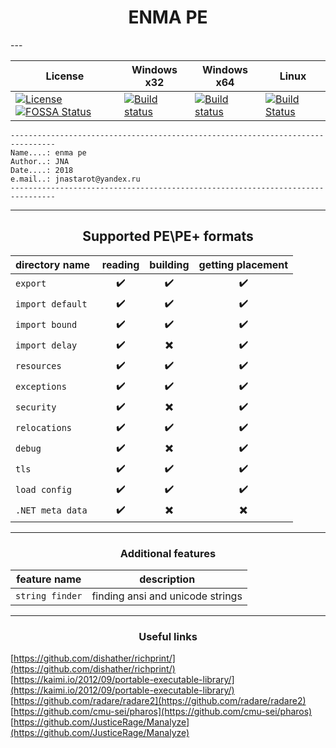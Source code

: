 <h1 align="center">ENMA PE</h1>
---

| License |  Windows x32 | Windows x64 | Linux |
| ------- |  ----------- | ----------- | ----- |
| [![License](https://img.shields.io/badge/license-BSD3-blue.svg)](https://github.com/jnastarot/enma_pe/blob/master/LICENSE)  [![FOSSA Status](https://app.fossa.io/api/projects/git%2Bgithub.com%2Fjnastarot%2Fenma_pe.svg?type=shield)](https://app.fossa.io/projects/git%2Bgithub.com%2Fjnastarot%2Fenma_pe?ref=badge_shield) | [![Build status](https://ci.appveyor.com/api/projects/status/ogdbdwhomqi1yoh1?svg=true)](https://ci.appveyor.com/project/jnastarot/enma-pe) | [![Build status](https://ci.appveyor.com/api/projects/status/b6bq9w9b1b7rjaoy?svg=true)](https://ci.appveyor.com/project/jnastarot/enma-pe-u6wir) | [![Build Status](https://api.travis-ci.org/jnastarot/enma_pe.svg?branch=master)](https://travis-ci.org/jnastarot/enma_pe) |




```
--------------------------------------------------------------------------------
Name....: enma pe
Author..: JNA
Date....: 2018
e.mail..: jnastarot@yandex.ru
--------------------------------------------------------------------------------
```
---
<h2 align="center">Supported PE\PE+ formats</h2>

| directory name | reading | building | getting placement |
| :-------------- | :-------: | :-------: | :-------: |
| `export` | :heavy_check_mark: | :heavy_check_mark: | :heavy_check_mark: |
| `import default ` | :heavy_check_mark: | :heavy_check_mark: | :heavy_check_mark: |
| `import bound ` | :heavy_check_mark: | :heavy_check_mark: | :heavy_check_mark: |
| `import delay` | :heavy_check_mark: | :heavy_multiplication_x: | :heavy_check_mark: |
| `resources` | :heavy_check_mark: | :heavy_check_mark: | :heavy_check_mark: |
| `exceptions` | :heavy_check_mark: | :heavy_check_mark: | :heavy_check_mark: |
| `security` | :heavy_check_mark: | :heavy_multiplication_x: | :heavy_check_mark: |
| `relocations` | :heavy_check_mark: | :heavy_check_mark: | :heavy_check_mark: |
| `debug` | :heavy_check_mark: | :heavy_multiplication_x: | :heavy_check_mark: |
| `tls` | :heavy_check_mark: | :heavy_check_mark: | :heavy_check_mark: |
| `load config` | :heavy_check_mark: | :heavy_check_mark: | :heavy_check_mark: |
| `.NET meta data` | :heavy_check_mark: | :heavy_multiplication_x: | :heavy_multiplication_x: |

---

<h3 align="center">Additional features</h3>

| feature name | description |
| :------: | :-----------: |
| `string finder` | finding ansi and unicode strings |
---

 <h3 align="center">Useful links</h3>

[https://github.com/dishather/richprint/](https://github.com/dishather/richprint/)<br>
[https://kaimi.io/2012/09/portable-executable-library/](https://kaimi.io/2012/09/portable-executable-library/)<br>
[https://github.com/radare/radare2](https://github.com/radare/radare2)<br>
[https://github.com/cmu-sei/pharos](https://github.com/cmu-sei/pharos)<br>
[https://github.com/JusticeRage/Manalyze](https://github.com/JusticeRage/Manalyze)<br>
